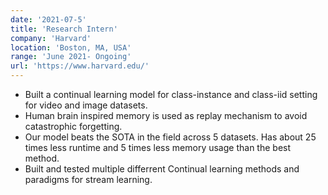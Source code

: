 ```yaml
---
date: '2021-07-5'
title: 'Research Intern'
company: 'Harvard'
location: 'Boston, MA, USA'
range: 'June 2021- Ongoing'
url: 'https://www.harvard.edu/'
---
```


- Built a continual learning model for class-instance and class-iid setting for video and image datasets. 
- Human brain inspired memory is used as replay mechanism to avoid catastrophic forgetting. 
- Our model beats the SOTA in the field across 5 datasets. Has about 25 times less runtime and 5 times less memory usage than the best method.
- Built and tested multiple differrent Continual learning methods and paradigms for stream learning.

